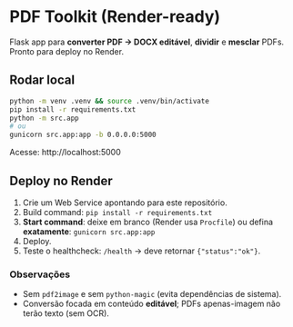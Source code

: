 # PDF Toolkit (Render-ready)
Flask app para **converter PDF → DOCX editável**, **dividir** e **mesclar** PDFs. Pronto para deploy no Render.

## Rodar local
```bash
python -m venv .venv && source .venv/bin/activate
pip install -r requirements.txt
python -m src.app
# ou
gunicorn src.app:app -b 0.0.0.0:5000
```
Acesse: http://localhost:5000

## Deploy no Render
1) Crie um Web Service apontando para este repositório.
2) Build command: `pip install -r requirements.txt`
3) **Start command**: deixe em branco (Render usa `Procfile`) ou defina **exatamente**: `gunicorn src.app:app`
4) Deploy.
5) Teste o healthcheck: `/health` → deve retornar `{"status":"ok"}`.

### Observações
- Sem `pdf2image` e sem `python-magic` (evita dependências de sistema).
- Conversão focada em conteúdo **editável**; PDFs apenas-imagem não terão texto (sem OCR).
